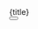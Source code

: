 <script lang="ts">
	import { Tooltip } from "$lib";
	import type { HTMLBaseAttributes } from 'svelte/elements';
	import { cn } from '$lib/utils/cn';
	import SvelteIcon from "../../icons/SvelteIcon.svelte";
	import BashIcon from "../../icons/BashIcon.svelte";

	type $$Props = HTMLBaseAttributes & {
		title?: string
		icon?: "svelte" | "bash"
	};

	export let title: $$Props["title"] = "Example.svelte"
	export let icon: $$Props["icon"] = "svelte"

	const icons = { 
		svelte: SvelteIcon,
		bash: BashIcon 
	};

	let codeContainer: HTMLElement;

	const onCopyCodeBlock = async (e: MouseEvent) => {
		const tooltip = document.querySelector('[data-tooltip="true"]') as HTMlDivElement;
		const code = codeContainer.childNodes[2].children[0];

		// Copy and paste
		const REG_HEX = /&#x([a-fA-F0-9]+);/g;
    const decodedText = code.innerText.replace(REG_HEX, function (_match, group1) {
      const num = parseInt(group1, 16);
      return String.fromCharCode(num);
    });

		await window.navigator.clipboard.writeText(decodedText);

		// Change text to "Copied!" temporarily.absolute
    if (tooltip) {
			const tooltipContent = tooltip.childNodes[0];
      tooltipContent.textContent = 'Copied !';
      setTimeout(() => (tooltipContent.textContent = 'Copy this code'), 3000);
    }
	}
</script>

<div bind:this={codeContainer} {...$$restProps} class={cn("py-4 pl-6 pr-4 mt-4 rounded-lg border border-neutral-300 dark:border-neutral-500 bg-neutral-800", $$restProps.class)}>
	<div class="flex justify-between items-center pb-3">
		<div class="inline-flex gap-2 items-center text-red-500">
			<svelte:component this={icons[icon]} class="w-[16px] h-[16px] text-red-500"/>
			<span class="text-neutral-300 text-sm">{title}</span>
		</div>
		<Tooltip variant="secondary" size="sm" title="Copy this code">
			<button
					class="p-1.5 text-sm text-white border-2 border-gray-300 rounded-lg bg-gray-700 hover:bg-gray-500 transition duration-200"
					on:click={onCopyCodeBlock}
				>
				<svg class="w-[12px] h-[12px] cursor-pointer" viewBox="0 0 14 14" fill="none" xmlns="http://www.w3.org/2000/svg">
					<g clip-path="url(#clip0_1222_36543)">
						<path d="M10 0.5H1.5C0.947715 0.5 0.5 0.947715 0.5 1.5V10C0.5 10.5523 0.947715 11 1.5 11H10C10.5523 11 11 10.5523 11 10V1.5C11 0.947715 10.5523 0.5 10 0.5Z" stroke="currentColor" stroke-linecap="round" stroke-linejoin="round" />
						<path d="M13.5 3.5V12.5C13.5 12.7652 13.3946 13.0196 13.2071 13.2071C13.0196 13.3946 12.7652 13.5 12.5 13.5H3.5" stroke="currentColor" stroke-linecap="round" stroke-linejoin="round" />
					</g>
				</svg>
			</button>
		</Tooltip>
	</div>

  <slot />

</div>
